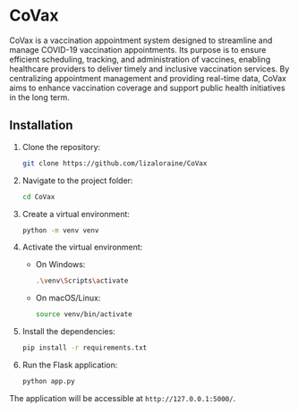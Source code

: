 
# CoVax 

CoVax is a vaccination appointment system designed to streamline and manage COVID-19 vaccination appointments. Its purpose is to ensure efficient scheduling, tracking, and administration of vaccines, enabling healthcare providers to deliver timely and inclusive vaccination services. By centralizing appointment management and providing real-time data, CoVax aims to enhance vaccination coverage and support public health initiatives in the long term. 

## Installation

1. Clone the repository:
   ```bash
   git clone https://github.com/lizaloraine/CoVax
   ```

2. Navigate to the project folder:
   ```bash
   cd CoVax
   ```

3. Create a virtual environment:
   ```bash
   python -m venv venv
   ```

4. Activate the virtual environment:
   - On Windows:
     ```bash
     .\venv\Scripts\activate
     ```
   - On macOS/Linux:
     ```bash
     source venv/bin/activate
     ```

5. Install the dependencies:
   ```bash
   pip install -r requirements.txt
   ```

6. Run the Flask application:
   ```bash
   python app.py
   ```

The application will be accessible at `http://127.0.0.1:5000/`.